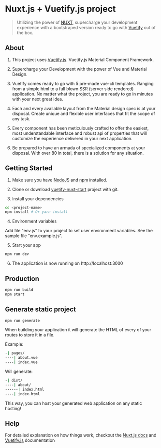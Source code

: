 # Nuxt.js + Vuetify.js project

> Utilizing the power of [NUXT](https://nuxtjs.org), supercharge your development experience with a bootstraped version 
ready to go with [Vuetify](https://vuetifyjs.com/vuetify/quick-start) out of the box.

## About

1. This project uses [Vuetify.js](https://vuetifyjs.com). Vuetify.js Material Component Framework.

2. Supercharge your Development with the power of Vue and Material Design.

3. Vuetify comes ready to go with 5 pre-made vue-cli templates. 
Ranging from a simple html to a full blown SSR (server side rendered) application. 
No matter what the project, you are ready to go in minutes with your next great idea.

4. Each and every available layout from the Material design spec is at your disposal. 
Create unique and flexible user interfaces that fit the scope of any task.

5. Every component has been meticulously crafted to offer the easiest, 
most understandable interface and robust api of properties that will customize the 
experience delivered in your next application.

6. Be prepared to have an armada of specialized components at your disposal. 
With over 80 in total, there is a solution for any situation.

## Getting Started

1. Make sure you have [NodeJS](https://nodejs.org/) and [npm](https://www.npmjs.com/) installed.

2. Clone or download [vuetify-nuxt-start](https://github.com/bsa-git/vuetify-nuxt-start) project with git.

3. Install your dependencies

```bash
cd <project-name>
npm install # Or yarn install
```

4. Environment variables

Add file "env.js" to your project to set user environment variables. See the sample file "env.example.js".

5. Start your app

```bash
npm run dev
```

6. The application is now running on http://localhost:3000

## Production

```bash
npm run build
npm start
```

## Generate static project

```bash
npm run generate
```

When building your application it will generate the HTML of every of your routes to store it in a file.

Example:

```bash
-| pages/
----| about.vue
----| index.vue
```

Will generate:

```bash
-| dist/
----| about/
------| index.html
----| index.html
```

This way, you can host your generated web application on any static hosting!

## Help

For detailed explanation on how things work, checkout the [Nuxt.js docs](https://github.com/nuxt/nuxt.js) 
and [Vuetify.js](https://vuetifyjs.com/vuetify/quick-start) documentation

